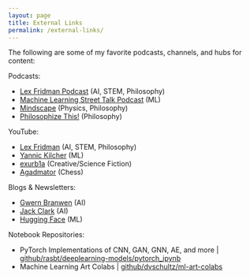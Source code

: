 ```yaml
---
layout: page
title: External Links
permalink: /external-links/
---
```


The following are some of my favorite podcasts, channels, and hubs for content:


Podcasts:
* [Lex Fridman Podcast](https://lexfridman.com/podcast) (AI, STEM, Philosophy)
* [Machine Learning Street Talk Podcast](https://open.spotify.com/show/02e6PZeIOdpmBGT9THuzwR) (ML)
* [Mindscape](https://open.spotify.com/show/622lvLwp8CVu6dvCsYAJhN) (Physics, Philosophy)
* [Philosophize This!](https://open.spotify.com/show/2Shpxw7dPoxRJCdfFXTWLE) (Philosophy)


YouTube:
* [Lex Fridman](https://www.youtube.com/channel/UCSHZKyawb77ixDdsGog4iWA) (AI, STEM, Philosophy)
* [Yannic Kilcher](https://www.youtube.com/channel/UCZHmQk67mSJgfCCTn7xBfew) (ML)
* [exurb1a](https://www.youtube.com/channel/UCimiUgDLbi6P17BdaCZpVbg) (Creative/Science Fiction)
* [Agadmator](https://www.youtube.com/channel/UCL5YbN5WLFD8dLIegT5QAbA) (Chess)


Blogs & Newsletters:
* [Gwern Branwen](https://gwern.net#ai) (AI)
* [Jack Clark](https://jack-clark.net/) (AI)
* [Hugging Face](https://huggingface.curated.co/) (ML)

  
Notebook Repositories:
* PyTorch Implementations of CNN, GAN, GNN, AE, and more \| [github/rasbt/deeplearning-models/pytorch_ipynb](https://github.com/rasbt/deeplearning-models/tree/master/pytorch_ipynb)
* Machine Learning Art Colabs \| [github/dvschultz/ml-art-colabs](https://github.com/dvschultz/ml-art-colabs)
